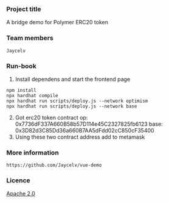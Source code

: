 ### Project title
A bridge demo for Polymer ERC20 token

### Team members
    Jaycelv

### Run-book
1. Install dependens and start the frontend page
```
npm install
npx hardhat compile 
npx hardhat run scripts/deploy.js --network optimism
npx hardhat run scripts/deploy.js --network base
```
2. Got erc20 token contract
    op: 0x7736dF337A660B58b57D114e45C2327825fb6123
    base: 0x3D82d3C85Dd36a660B7AA5dFdd02cC850cF35400
3. Using these two contract address add to metamask

### More information
    https://github.com/Jaycelv/vue-demo
### Licence
[Apache 2.0](LICENSE)


